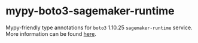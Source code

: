 # mypy-boto3-sagemaker-runtime

Mypy-friendly type annotations for `boto3` 1.10.25 `sagemaker-runtime` service.
More information can be found [here](https://github.com/vemel/mypy_boto3).